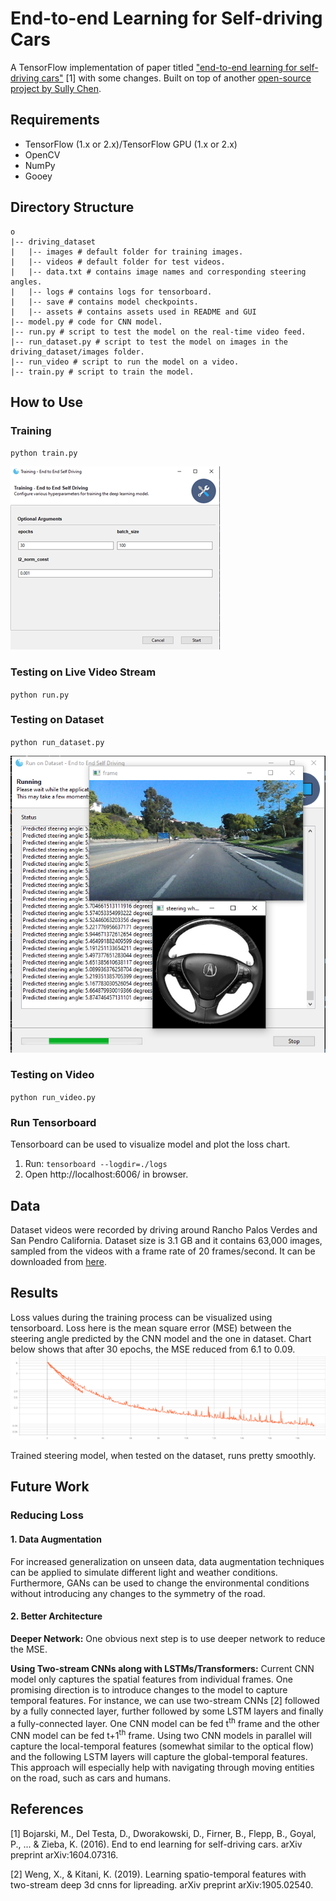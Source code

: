 # End-to-end Learning for Self-driving Cars
A TensorFlow implementation of paper titled ["end-to-end learning for self-driving cars"](https://arxiv.org/pdf/1604.07316.pdf) 
[1] with some changes. Built on top of another [open-source project by Sully Chen](https://github.com/SullyChen/Autopilot-TensorFlow).

## Requirements
- TensorFlow (1.x or 2.x)/TensorFlow GPU (1.x or 2.x)
- OpenCV
- NumPy
- Gooey

## Directory Structure
````
o
|-- driving_dataset
|   |-- images # default folder for training images.
|   |-- videos # default folder for test videos.
|   |-- data.txt # contains image names and corresponding steering angles. 
|   |-- logs # contains logs for tensorboard.
|   |-- save # contains model checkpoints.
|   |-- assets # contains assets used in README and GUI
|-- model.py # code for CNN model. 
|-- run.py # script to test the model on the real-time video feed.
|-- run_dataset.py # script to test the model on images in the driving_dataset/images folder.
|-- run_video # script to run the model on a video.
|-- train.py # script to train the model.
````

## How to Use
### Training
`python train.py`

![](./assets/docimgs/training_gui.png)
### Testing on Live Video Stream
`python run.py`

### Testing on Dataset
`python run_dataset.py`

![](./assets/docimgs/testing_gui.png)
### Testing on Video
`python run_video.py`
### Run Tensorboard 
Tensorboard can be used to visualize model and plot the loss chart.
1. Run: `tensorboard --logdir=./logs`
2. Open http://localhost:6006/ in browser.

## Data
Dataset videos were recorded by driving around Rancho Palos Verdes and San Pendro 
California. Dataset size is 3.1 GB and it contains 63,000 images, sampled from the videos with a 
frame rate of 20 frames/second. It can be downloaded from [here](https://github.com/SullyChen/driving-datasets).

## Results
Loss values during the training process can be visualized using tensorboard. Loss here is the mean square error (MSE) 
between the steering angle predicted by the CNN model and the one in dataset. Chart below shows that after 30 epochs, 
the MSE reduced from 6.1 to 0.09.
![Loss Plot](./assets/docimgs/lossplot.png)

Trained steering model, when tested on the dataset, runs pretty smoothly.

## Future Work
### Reducing Loss
#### 1. Data Augmentation
For increased generalization on unseen data, data augmentation techniques can be applied to 
simulate different light and weather conditions. Furthermore, GANs can be used to change the 
environmental conditions without introducing any changes to the symmetry of the road.

#### 2. Better Architecture
**Deeper Network:**
One obvious next step is to use deeper network to reduce the MSE. 

**Using Two-stream CNNs along with LSTMs/Transformers:**
Current CNN model only captures the spatial features from individual frames. 
One promising direction is to introduce changes to the model to capture temporal features. For instance, we can use 
two-stream CNNs [2] followed by a fully connected layer, further followed by some LSTM layers and finally a 
fully-connected layer. One CNN model can be fed t<sup>th</sup> frame and the other CNN model can be fed t+1<sup>th</sup> 
frame. Using two CNN models in parallel will capture the local-temporal features (somewhat similar to the optical flow) 
and the following LSTM layers will capture the global-temporal features. This approach will especially help with navigating 
through moving entities on the road, such as 
cars and humans.

## References
[1] Bojarski, M., Del Testa, D., Dworakowski, D., Firner, B., Flepp, B., Goyal, P., ... & Zieba, K. 
(2016). End to end learning for self-driving cars. arXiv preprint arXiv:1604.07316.

[2] Weng, X., & Kitani, K. (2019). Learning spatio-temporal features with two-stream deep 3d 
cnns for lipreading. arXiv preprint arXiv:1905.02540.
